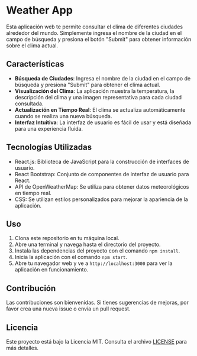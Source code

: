 # Weather App

Esta aplicación web te permite consultar el clima de diferentes ciudades alrededor del mundo. Simplemente ingresa el nombre de la ciudad en el campo de búsqueda y presiona el botón "Submit" para obtener información sobre el clima actual.

## Características

- **Búsqueda de Ciudades**: Ingresa el nombre de la ciudad en el campo de búsqueda y presiona "Submit" para obtener el clima actual.
- **Visualización del Clima**: La aplicación muestra la temperatura, la descripción del clima y una imagen representativa para cada ciudad consultada.
- **Actualización en Tiempo Real**: El clima se actualiza automáticamente cuando se realiza una nueva búsqueda.
- **Interfaz Intuitiva**: La interfaz de usuario es fácil de usar y está diseñada para una experiencia fluida.

## Tecnologías Utilizadas

- React.js: Biblioteca de JavaScript para la construcción de interfaces de usuario.
- React Bootstrap: Conjunto de componentes de interfaz de usuario para React.
- API de OpenWeatherMap: Se utiliza para obtener datos meteorológicos en tiempo real.
- CSS: Se utilizan estilos personalizados para mejorar la apariencia de la aplicación.

## Uso

1. Clona este repositorio en tu máquina local.
2. Abre una terminal y navega hasta el directorio del proyecto.
3. Instala las dependencias del proyecto con el comando `npm install`.
4. Inicia la aplicación con el comando `npm start`.
5. Abre tu navegador web y ve a `http://localhost:3000` para ver la aplicación en funcionamiento.

## Contribución

Las contribuciones son bienvenidas. Si tienes sugerencias de mejoras, por favor crea una nueva issue o envía un pull request.

## Licencia

Este proyecto está bajo la Licencia MIT. Consulta el archivo [LICENSE](LICENSE) para más detalles.
